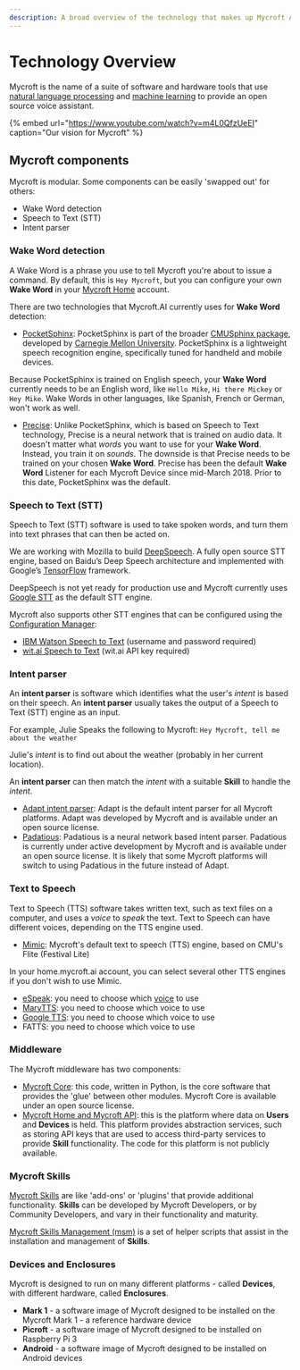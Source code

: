 ```yaml
---
description: A broad overview of the technology that makes up Mycroft AI.
---
```


# Technology Overview

Mycroft is the name of a suite of software and hardware tools that use [natural language processing](https://en.wikipedia.org/wiki/Natural_language_processing) and [machine learning](https://en.wikipedia.org/wiki/Machine_learning) to provide an open source voice assistant.

{% embed url="https://www.youtube.com/watch?v=m4L0QfzUeEI" caption="Our vision for Mycroft" %}

## Mycroft components

Mycroft is modular. Some components can be easily 'swapped out' for others:

* Wake Word detection
* Speech to Text \(STT\)
* Intent parser

### Wake Word detection

A Wake Word is a phrase you use to tell Mycroft you're about to issue a command. By default, this is `Hey Mycroft`, but you can configure your own **Wake Word** in your [Mycroft Home](https://home.mycroft.ai) account.

There are two technologies that Mycroft.AI currently uses for **Wake Word** detection:

* [PocketSphinx](https://github.com/cmusphinx/pocketsphinx): PocketSphinx is part of the broader [CMUSphinx package](https://cmusphinx.github.io/), developed by [Carnegie Mellon University](https://www.cmu.edu). PocketSphinx is a lightweight speech recognition engine, specifically tuned for handheld and mobile devices.

Because PocketSphinx is trained on English speech, your **Wake Word** currently needs to be an English word, like `Hello Mike`, `Hi there Mickey` or `Hey Mike`. Wake Words in other languages, like Spanish, French or German, won't work as well.

* [Precise](https://mycroft.ai/documentation/precise): Unlike PocketSphinx, which is based on Speech to Text technology, Precise is a neural network that is trained on audio data. It doesn't matter what _words_ you want to use for your **Wake Word**. Instead, you train it on _sounds_. The downside is that Precise needs to be trained on your chosen **Wake Word**. Precise has been the default **Wake Word** Listener for each Mycroft Device since mid-March 2018. Prior to this date, PocketSphinx was the default.

### Speech to Text \(STT\)

Speech to Text \(STT\) software is used to take spoken words, and turn them into text phrases that can then be acted on.

We are working with Mozilla to build [DeepSpeech](https://github.com/mozilla/DeepSpeech). A fully open source STT engine, based on Baidu’s Deep Speech architecture and implemented with Google’s [TensorFlow](https://www.tensorflow.org/) framework.

DeepSpeech is not yet ready for production use and Mycroft currently uses [Google STT](https://cloud.google.com/speech/) as the default STT engine.

Mycroft also supports other STT engines that can be configured using the [Configuration Manager](../using-mycroft-ai/customizations/config-manager.md):

* [IBM Watson Speech to Text](https://www.ibm.com/watson/services/speech-to-text/) \(username and password required\)
* [wit.ai Speech to Text](https://wit.ai/blog/2014/02/12/speech-api) \(wit.ai API key required\)

### Intent parser

An **intent parser** is software which identifies what the user's _intent_ is based on their speech. An **intent parser** usually takes the output of a Speech to Text \(STT\) engine as an input.

For example, Julie Speaks the following to Mycroft: `Hey Mycroft, tell me about the weather`

Julie's _intent_ is to find out about the weather \(probably in her current location\).

An **intent parser** can then match the _intent_ with a suitable **Skill** to handle the _intent_.

* [Adapt intent parser](https://github.com/MycroftAI/adapt): Adapt is the default intent parser for all Mycroft platforms. Adapt was developed by Mycroft and is available under an open source license.
* [Padatious](https://github.com/MycroftAI/padatious): Padatious is a neural network based intent parser. Padatious is currently under active development by Mycroft and is available under an open source license. It is likely that some Mycroft platforms will switch to using Padatious in the future instead of Adapt.

### Text to Speech

Text to Speech \(TTS\) software takes written text, such as text files on a computer, and uses a _voice_ to _speak_ the text. Text to Speech can have different voices, depending on the TTS engine used.

* [Mimic](https://github.com/MycroftAI/mimic): Mycroft's default text to speech \(TTS\) engine, based on CMU's Flite \(Festival Lite\)

In your home.mycroft.ai account, you can select several other TTS engines if you don't wish to use Mimic.

* [eSpeak](http://espeak.sourceforge.net/): you need to choose which [voice](http://espeak.sourceforge.net/voices.html) to use
* [MaryTTS](http://mary.dfki.de/): you need to choose which voice to use
* [Google TTS](https://play.google.com/store/apps/details?id=com.google.android.tts): you need to choose which voice to use
* FATTS: you need to choose which voice to use

### Middleware

The Mycroft middleware has two components:

* [Mycroft Core](https://github.com/MycroftAI/mycroft-core): this code, written in Python, is the core software that provides the 'glue' between other modules. Mycroft Core is available under an open source license.
* [Mycroft Home and Mycroft API](https://home.mycroft.ai): this is the platform where data on **Users** and **Devices** is held. This platform provides abstraction services, such as storing API keys that are used to access third-party services to provide **Skill** functionality. The code for this platform is not publicly available.

### Mycroft Skills

[Mycroft Skills](https://github.com/MycroftAI/mycroft-skills) are like 'add-ons' or 'plugins' that provide additional functionality. **Skills** can be developed by Mycroft Developers, or by Community Developers, and vary in their functionality and maturity.

[Mycroft Skills Management \(msm\)](https://github.com/MycroftAI/msm) is a set of helper scripts that assist in the installation and management of **Skills**.

### Devices and Enclosures

Mycroft is designed to run on many different platforms - called **Devices**, with different hardware, called **Enclosures**.

* **Mark 1** - a software image of Mycroft designed to be installed on the Mycroft Mark 1 - a reference hardware device
* **Picroft** - a software image of Mycroft designed to be installed on Raspberry Pi 3
* **Android** - a software image of Mycroft designed to be installed on Android devices

